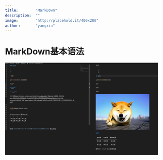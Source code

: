 ```yaml
---
title:        "MarkDown"
description:  ""
image:        "http://placehold.it/400x200"
author:       "yangxin"
---
```


MarkDown基本语法
============
![123](/image/123456.png)
